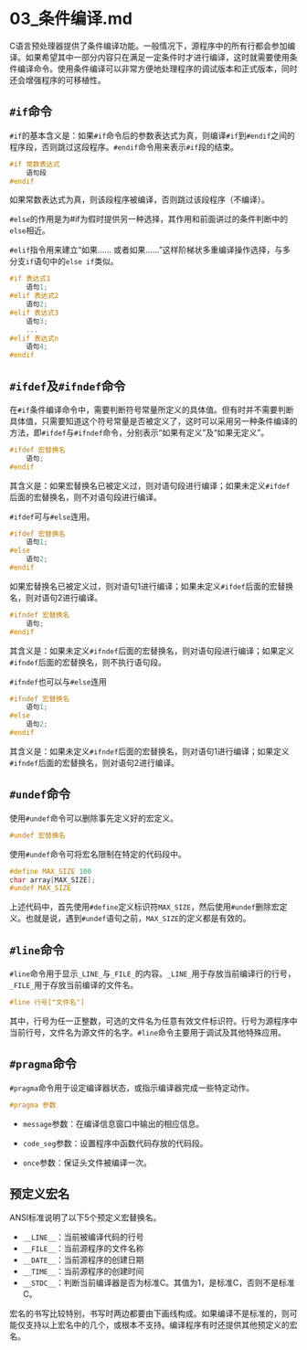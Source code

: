 # 03_条件编译.md

C语言预处理器提供了条件编译功能。一般情况下，源程序中的所有行都会参加编译。如果希望其中一部分内容只在满足一定条件时才进行编译，这时就需要使用条件编译命令。使用条件编译可以非常方便地处理程序的调试版本和正式版本，同时还会增强程序的可移植性。

## `#if`命令

`#if`的基本含义是：如果`#if`命令后的参数表达式为真，则编译`#if`到`#endif`之间的程序段，否则跳过这段程序。`#endif`命令用来表示`#if`段的结束。

```c
#if 常数表达式
	语句段
#endif
```

如果常数表达式为真，则该段程序被编译，否则跳过该段程序（不编译）。

`#else`的作用是为#if为假时提供另一种选择，其作用和前面讲过的条件判断中的`else`相近。

`#elif`指令用来建立“如果…… 或者如果……”这样阶梯状多重编译操作选择，与多分支`if`语句中的`else if`类似。

```c
#if 表达式1
	语句1;
#elif 表达式2
	语句2;
#elif 表达式3
	语句3;
	...
#elif 表达式n
	语句4;
#endif
```

## `#ifdef`及`#ifndef`命令

在`#if`条件编译命令中，需要判断符号常量所定义的具体值。但有时并不需要判断具体值，只需要知道这个符号常量是否被定义了，这时可以采用另一种条件编译的方法，即`#ifdef`与`#ifndef`命令，分别表示“如果有定义”及“如果无定义”。

```c
#ifdef 宏替换名
	语句;
#endif
```

其含义是：如果宏替换名已被定义过，则对语句段进行编译；如果未定义`#ifdef`后面的宏替换名，则不对语句段进行编译。

`#ifdef`可与`#else`连用。

```c
#ifdef 宏替换名
	语句1;
#else
	语句2;
#endif
```

如果宏替换名已被定义过，则对语句1进行编译；如果未定义`#ifdef`后面的宏替换名，则对语句2进行编译。

```c
#ifndef 宏替换名
	语句;
#endif
```

其含义是：如果未定义`#ifndef`后面的宏替换名，则对语句段进行编译；如果定义`#ifndef`后面的宏替换名，则不执行语句段。

`#ifndef`也可以与`#else`连用

```c
#ifndef 宏替换名
	语句1;
#else
	语句2;
#endif
```

其含义是：如果未定义`#ifndef`后面的宏替换名，则对语句1进行编译；如果定义`#ifndef`后面的宏替换名，则对语句2进行编译。

## `#undef`命令

使用`#undef`命令可以删除事先定义好的宏定义。

```c
#undef 宏替换名
```

使用`#undef`命令可将宏名限制在特定的代码段中。

```c
#define MAX_SIZE 100
char array[MAX_SIZE];
#undef MAX_SIZE
```

上述代码中，首先使用`#define`定义标识符`MAX_SIZE`，然后使用`#undef`删除宏定义。也就是说，遇到`#undef`语句之前，`MAX_SIZE`的定义都是有效的。

## `#line`命令

`#line`命令用于显示`_LINE_`与`_FILE_`的内容。`_LINE_`用于存放当前编译行的行号，`_FILE_`用于存放当前编译的文件名。

```c
#line 行号["文件名"]
```

其中，行号为任一正整数，可选的文件名为任意有效文件标识符。行号为源程序中当前行号，文件名为源文件的名字。`#line`命令主要用于调试及其他特殊应用。

## `#pragma`命令

`#pragma`命令用于设定编译器状态，或指示编译器完成一些特定动作。

```c
#pragma 参数
```

- `message`参数：在编译信息窗口中输出的相应信息。

- `code_seg`参数：设置程序中函数代码存放的代码段。

- `once`参数：保证头文件被编译一次。

## 预定义宏名

ANSI标准说明了以下5个预定义宏替换名。

- `__LINE__`：当前被编译代码的行号
- `__FILE__`：当前源程序的文件名称
- `__DATE__`：当前源程序的创建日期
- `__TIME__`：当前源程序的创建时间
- `__STDC__`：判断当前编译器是否为标准C。其值为1，是标准C，否则不是标准C。

宏名的书写比较特别，书写时两边都要由下画线构成。如果编译不是标准的，则可能仅支持以上宏名中的几个，或根本不支持。编译程序有时还提供其他预定义的宏名。
